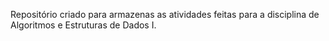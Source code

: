 Repositório criado para armazenas as atividades feitas para a disciplina de Algoritmos e Estruturas de Dados I.
